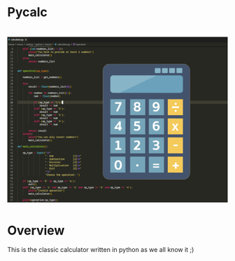 # Pycalc

<h1 align="center">
    <img width="600" alt="Pycalc" src="https://github.com/some0necoding/pycalc/blob/main/.github/pycalc_website.png">
</h1>

# Overview

This is the classic calculator written in python as we all know it ;)